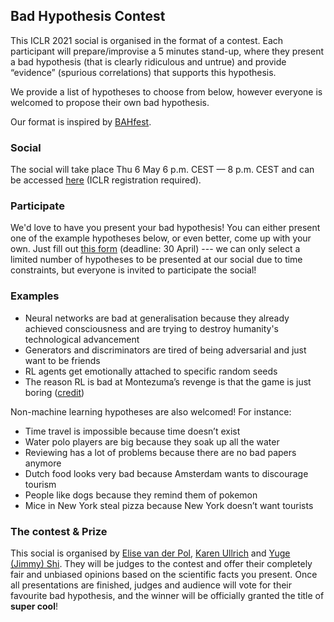 ## Bad Hypothesis Contest
This ICLR 2021 social is organised in the format of a contest. Each participant will prepare/improvise a 5 minutes stand-up, where they present a bad hypothesis (that is clearly ridiculous and untrue) and provide “evidence” (spurious correlations) that supports this hypothesis. 

We provide a list of hypotheses to choose from below, however everyone is welcomed to propose their own bad hypothesis. 

Our format is inspired by [BAHfest](https://www.youtube.com/channel/UC9v7v79mAlvKCrjrJvj-Fww).

### Social
The social will take place Thu 6 May 6 p.m. CEST — 8 p.m. CEST and can be accessed [here](https://iclr.cc/virtual/2021/social/4420) (ICLR registration required).

### Participate
We'd love to have you present your bad hypothesis! You can either present one of the example hypotheses below, or even better, come up with your own.
Just fill out [this form](https://docs.google.com/forms/d/14SDaYf-RpLpaDHPIgELCYekV37rX0x-XGpviSucfdbA/viewform?edit_requested=true) (deadline: 30 April) --- we can only select a limited number of hypotheses to be presented at our social due to time constraints, but everyone is invited to participate the social!

### Examples
* Neural networks are bad at generalisation because they already achieved consciousness and are trying to destroy humanity's technological advancement
* Generators and discriminators are tired of being adversarial and just want to be friends
* RL agents get emotionally attached to specific random seeds
* The reason RL is bad at Montezuma’s revenge is that the game is just boring ([credit](https://twitter.com/jekbradbury/status/1020413198296526848))

Non-machine learning hypotheses are also welcomed! For instance:
* Time travel is impossible because time doesn’t exist
* Water polo players are big because they soak up all the water
* Reviewing has a lot of problems because there are no bad papers anymore
* Dutch food looks very bad because Amsterdam wants to discourage tourism
* People like dogs because they remind them of pokemon
* Mice in New York steal pizza because New York doesn’t want tourists

### The contest & Prize
This social is organised by [Elise van der Pol](https://www.elisevanderpol.nl/), [Karen Ullrich](https://karenullrich.info/) and [Yuge (Jimmy) Shi](https://yugeten.github.io/). They will be judges to the contest and offer their completely fair and unbiased opinions based on the scientific facts you present. Once all presentations are finished, judges and audience will vote for their favourite bad hypothesis, and the winner will be officially granted the title of **super cool**!
